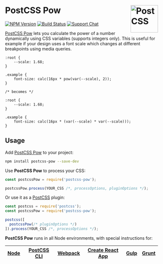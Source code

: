 # PostCSS Pow [<img src="https://postcss.github.io/postcss/logo.svg" alt="PostCSS" width="90" height="90" align="right">][postcss]

[![NPM Version][npm-img]][npm-url]
[![Build Status][cli-img]][cli-url]
[![Support Chat][git-img]][git-url]

[PostCSS Pow] lets you calculate the power of a number dynamically using CSS variables (supports integers only). This is useful for example if your design uses a font scale which changes at different breakpoints using media queries.

```pcss
:root {
	--scale: 1.68;
}

.example {
	font-size: calc(16px * pow(var(--scale), 2));
}

/* becomes */

:root {
	--scale: 1.68;
}

.example {
	font-size: calc(16px * (var(--scale) * var(--scale)));
}

```

## Usage

Add [PostCSS Pow] to your project:

```bash
npm install postcss-pow --save-dev
```

Use **PostCSS Pow** to process your CSS:

```js
const postcssPow = require('postcss-pow');

postcssPow.process(YOUR_CSS /*, processOptions, pluginOptions */);
```

Or use it as a [PostCSS] plugin:

```js
const postcss = require('postcss');
const postcssPow = require('postcss-pow');

postcss([
  postcssPow(/* pluginOptions */)
]).process(YOUR_CSS /*, processOptions */);
```

**PostCSS Pow** runs in all Node environments, with special instructions for:

| [Node](INSTALL.md#node) | [PostCSS CLI](INSTALL.md#postcss-cli) | [Webpack](INSTALL.md#webpack) | [Create React App](INSTALL.md#create-react-app) | [Gulp](INSTALL.md#gulp) | [Grunt](INSTALL.md#grunt) |
| ----------------------- | ------------------------------------- | ----------------------------- | ----------------------------------------------- | ----------------------- | ------------------------- |

[cli-img]: https://img.shields.io/travis/limitlessloop/postcss-pow/master.svg
[cli-url]: https://travis-ci.org/limitlessloop/postcss-pow
[git-img]: https://img.shields.io/badge/support-chat-blue.svg
[git-url]: https://gitter.im/postcss/postcss
[npm-img]: https://img.shields.io/npm/v/postcss-pow.svg
[npm-url]: https://www.npmjs.com/package/postcss-pow

[PostCSS]: https://github.com/postcss/postcss
[PostCSS Pow]: https://github.com/limitlessloop/postcss-pow
